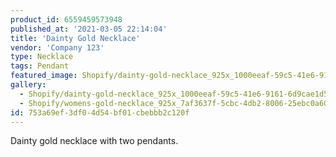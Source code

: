 ```yaml
---
product_id: 6559459573948
published_at: '2021-03-05 22:14:04'
title: 'Dainty Gold Necklace'
vendor: 'Company 123'
type: Necklace
tags: Pendant
featured_image: Shopify/dainty-gold-necklace_925x_1000eeaf-59c5-41e6-9161-6d9cae1d5ee3.jpg
gallery:
  - Shopify/dainty-gold-necklace_925x_1000eeaf-59c5-41e6-9161-6d9cae1d5ee3.jpg
  - Shopify/womens-gold-necklace_925x_7af3637f-5cbc-4db2-8006-25ebc0a60d1c.jpg
id: 753a69ef-3df0-4d54-bf01-cbebbb2c120f
---
```

<p>Dainty gold necklace with two pendants.</p>